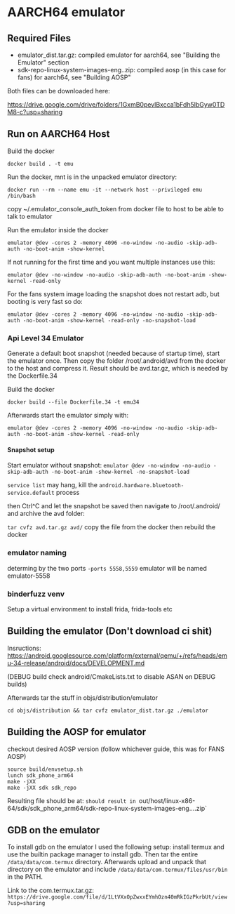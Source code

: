 # AARCH64 emulator

## Required Files

- emulator_dist.tar.gz: compiled emulator for aarch64, see "Building the Emulator" section
- sdk-repo-linux-system-images-eng..zip: compiled aosp (in this case for fans) for aarch64, see "Building AOSP"

Both files can be downloaded here:

https://drive.google.com/drive/folders/1GxmB0pevlBxcca1bFdh5lbGyw0TDM8-c?usp=sharing

## Run on AARCH64 Host

Build the docker 

`docker build . -t emu`

Run the docker, mnt is in the unpacked emulator directory:

`docker run --rm --name emu -it --network host --privileged emu /bin/bash`

copy ~/.emulator_console_auth_token from docker file to host to be able to talk to emulator

Run the emulator inside the docker

`emulator @dev -cores 2 -memory 4096 -no-window -no-audio -skip-adb-auth -no-boot-anim -show-kernel`

If not running for the first time and you want multiple instances use this:

`emulator @dev -no-window -no-audio -skip-adb-auth -no-boot-anim -show-kernel -read-only`

For the fans system image loading the snapshot does not restart adb, but booting is very fast so do: 

`emulator @dev -cores 2 -memory 4096 -no-window -no-audio -skip-adb-auth -no-boot-anim -show-kernel -read-only -no-snapshot-load`

### Api Level 34 Emulator

Generate a default boot snapshot (needed because of startup time), start the emulator once. 
Then copy the folder /root/.android/avd from the docker to the host and compress it. 
Result should be avd.tar.gz, which is needed by the Dockerfile.34

Build the docker

`docker build --file Dockerfile.34 -t emu34`

Afterwards start the emulator simply with:

`emulator @dev -cores 2 -memory 4096 -no-window -no-audio -skip-adb-auth -no-boot-anim -show-kernel -read-only`

#### Snapshot setup

Start emulator without snapshot:
`emulator @dev -no-window -no-audio -skip-adb-auth -no-boot-anim -show-kernel -no-snapshot-load`

`service list` may hang, kill the `android.hardware.bluetooth-service.default` process

then Ctrl^C and let the snapshot be saved then navigate to /root/.android/ and archive the avd folder: 

`tar cvfz avd.tar.gz avd/` copy the file from the docker then rebuild the docker

### emulator naming

determing by the two ports `-ports 5558,5559`  emulator will be named emulator-5558

### binderfuzz venv

Setup a virtual environment to install frida, frida-tools etc

## Building the emulator (Don't download ci shit)

Insructions: 
https://android.googlesource.com/platform/external/qemu/+/refs/heads/emu-34-release/android/docs/DEVELOPMENT.md

(DEBUG build check android/CmakeLists.txt to disable ASAN on DEBUG builds)

Afterwards tar the stuff in objs/distribution/emulator

```
cd objs/distribution && tar cvfz emulator_dist.tar.gz ./emulator
```

## Building the AOSP for emulator

checkout desired AOSP version (follow whichever guide, this was for FANS AOSP)

```
source build/envsetup.sh
lunch sdk_phone_arm64
make -jXX
make -jXX sdk sdk_repo
```

Resulting file should be at:
`should result in `out/host/linux-x86-64/sdk/sdk_phone_arm64/sdk-repo-linux-system-images-eng....zip`

## GDB on the emulator

To install gdb on the emulator I used the following setup: install termux and use the builtin package manager to install 
gdb. Then tar the entire `/data/data/com.termux` directory. Afterwards upload and unpack that directory on the emulator and 
include `/data/data/com.termux/files/usr/bin` in the PATH.

Link to the com.termux.tar.gz: `https://drive.google.com/file/d/1LtVXxOpZwxxEYmhOzn40mRkIGzPkrbUt/view?usp=sharing`
